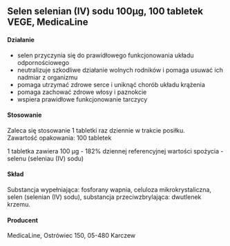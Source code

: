 ## Selen selenian (IV) sodu 100µg, 100 tabletek VEGE, MedicaLine

#### Działanie

- selen przyczynia się do prawidłowego funkcjonowania układu odpornościowego
- neutralizuje szkodliwe działanie wolnych rodników i pomaga usuwać ich nadmiar z organizmu
- pomaga utrzymać zdrowe serce i uniknąć chorób układu krążenia
- pomaga zachować zdrowe włosy i paznokcie
- wspiera prawidłowe funkcjonowanie tarczycy

#### Stosowanie

Zaleca się stosowanie 1 tabletki raz dziennie w trakcie posiłku.  
Zawartość opakowania: 100 tabletek

1 tabletka zawiera 100 µg - 182% dziennej referencyjnej wartości spożycia - selenu (seleniau (IV) sodu)

#### Skład

Substancja wypełniająca: fosforany wapnia, celuloza mikrokrystaliczna, selen (selenian (IV) sodu), substancja przeciwzbrylająca: dwutlenek krzemu.

#### Producent

MedicaLine, Ostrówiec 150, 05-480 Karczew
